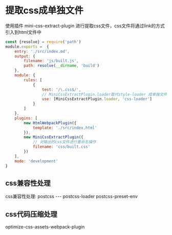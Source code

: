 # 提取css成单独文件
使用插件 mini-css-extract-plugin 进行提取css文件，css文件将通过link的方式引入到html文件中
```js
const {resolve} = require('path')
module.exports =  {
    entry: './src/index.md',
    output: {
        filename: 'js/built.js',
        path: resolve(__dirname, 'build')
    },
    module: {
        rules: [
            {
                test: '/\.css$/',
                // MiniCssExtractPlugin.loader取代style-loader 成单独文件
                use: [MiniCssExtractPlugin.loader, 'css-loader']
            }
        ]
    },
    plugins: [
        new HtmlWebpackPlugin({
            template: './src/index.html'
        }),
        new MiniCssExtractPlugin({
            // 对输出的css文件进行重命名操作
            filename: 'css/built.css'
        })
    ],
    mode: 'development'
}
```

## css兼容性处理
css兼容性处理: postcss --- postcss-loader postcss-preset-env

## css代码压缩处理
optimize-css-assets-webpack-plugin
